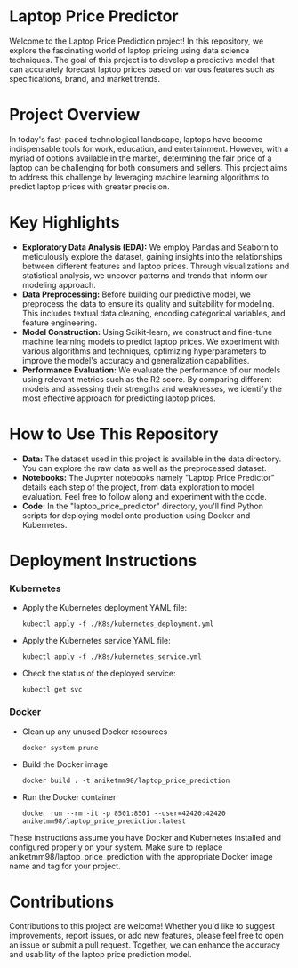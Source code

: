 # Laptop Price Predictor
Welcome to the Laptop Price Prediction project! In this repository, we explore the fascinating world of laptop pricing using data science techniques. The goal of this project is to develop a predictive model that can accurately forecast laptop prices based on various features such as specifications, brand, and market trends.

# Project Overview
In today's fast-paced technological landscape, laptops have become indispensable tools for work, education, and entertainment. However, with a myriad of options available in the market, determining the fair price of a laptop can be challenging for both consumers and sellers. This project aims to address this challenge by leveraging machine learning algorithms to predict laptop prices with greater precision.

# Key Highlights
- <b>Exploratory Data Analysis (EDA):</b> We employ Pandas and Seaborn to meticulously explore the dataset, gaining insights into the relationships between different features and laptop prices. Through visualizations and statistical analysis, we uncover patterns and trends that inform our modeling approach.
- <b>Data Preprocessing:</b> Before building our predictive model, we preprocess the data to ensure its quality and suitability for modeling. This includes textual data cleaning, encoding categorical variables, and feature engineering.
- <b>Model Construction:</b> Using Scikit-learn, we construct and fine-tune machine learning models to predict laptop prices. We experiment with various algorithms and techniques, optimizing hyperparameters to improve the model's accuracy and generalization capabilities.
- <b>Performance Evaluation:</b> We evaluate the performance of our models using relevant metrics such as the R2 score. By comparing different models and assessing their strengths and weaknesses, we identify the most effective approach for predicting laptop prices.

# How to Use This Repository
- <b>Data:</b> The dataset used in this project is available in the data directory. You can explore the raw data as well as the preprocessed dataset.
- <b>Notebooks:</b> The Jupyter notebooks namely "Laptop Price Predictor" details each step of the project, from data exploration to model evaluation. Feel free to follow along and experiment with the code.
- <b>Code:</b> In the "laptop_price_predictor" directory, you'll find Python scripts for deploying model onto production using Docker and Kubernetes.

# Deployment Instructions
### Kubernetes
- Apply the Kubernetes deployment YAML file:
  ```
  kubectl apply -f ./K8s/kubernetes_deployment.yml
  ```
- Apply the Kubernetes service YAML file:
  ```
  kubectl apply -f ./K8s/kubernetes_service.yml
  ```
- Check the status of the deployed service:
  ```
  kubectl get svc
  ```
### Docker
- Clean up any unused Docker resources
  ```
  docker system prune
  ```
- Build the Docker image
  ```
  docker build . -t aniketmm98/laptop_price_prediction
  ```
- Run the Docker container
  ```
  docker run --rm -it -p 8501:8501 --user=42420:42420 aniketmm98/laptop_price_prediction:latest
  ```
These instructions assume you have Docker and Kubernetes installed and configured properly on your system. Make sure to replace aniketmm98/laptop_price_prediction with the appropriate Docker image name and tag for your project.

# Contributions
Contributions to this project are welcome! Whether you'd like to suggest improvements, report issues, or add new features, please feel free to open an issue or submit a pull request. Together, we can enhance the accuracy and usability of the laptop price prediction model.
